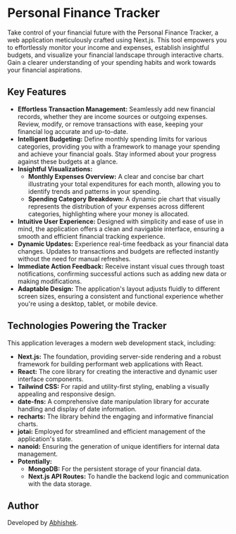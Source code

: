 # Personal Finance Tracker

Take control of your financial future with the Personal Finance Tracker, a web application meticulously crafted using Next.js. This tool empowers you to effortlessly monitor your income and expenses, establish insightful budgets, and visualize your financial landscape through interactive charts. Gain a clearer understanding of your spending habits and work towards your financial aspirations.

## Key Features

- **Effortless Transaction Management:** Seamlessly add new financial records, whether they are income sources or outgoing expenses. Review, modify, or remove transactions with ease, keeping your financial log accurate and up-to-date.
- **Intelligent Budgeting:** Define monthly spending limits for various categories, providing you with a framework to manage your spending and achieve your financial goals. Stay informed about your progress against these budgets at a glance.
- **Insightful Visualizations:**
    - **Monthly Expenses Overview:** A clear and concise bar chart illustrating your total expenditures for each month, allowing you to identify trends and patterns in your spending.
    - **Spending Category Breakdown:** A dynamic pie chart that visually represents the distribution of your expenses across different categories, highlighting where your money is allocated.
- **Intuitive User Experience:** Designed with simplicity and ease of use in mind, the application offers a clean and navigable interface, ensuring a smooth and efficient financial tracking experience.
- **Dynamic Updates:** Experience real-time feedback as your financial data changes. Updates to transactions and budgets are reflected instantly without the need for manual refreshes.
- **Immediate Action Feedback:** Receive instant visual cues through toast notifications, confirming successful actions such as adding new data or making modifications.
- **Adaptable Design:** The application's layout adjusts fluidly to different screen sizes, ensuring a consistent and functional experience whether you're using a desktop, tablet, or mobile device.

## Technologies Powering the Tracker

This application leverages a modern web development stack, including:

- **Next.js:** The foundation, providing server-side rendering and a robust framework for building performant web applications with React.
- **React:** The core library for creating the interactive and dynamic user interface components.
- **Tailwind CSS:** For rapid and utility-first styling, enabling a visually appealing and responsive design.
- **date-fns:** A comprehensive date manipulation library for accurate handling and display of date information.
- **recharts:** The library behind the engaging and informative financial charts.
- **jotai:** Employed for streamlined and efficient management of the application's state.
- **nanoid:** Ensuring the generation of unique identifiers for internal data management.
- **Potentially:**
    - **MongoDB:** For the persistent storage of your financial data.
    - **Next.js API Routes:** To handle the backend logic and communication with the data storage.

## Author

Developed by [Abhishek](https://github.com/Abhishek-ro).
